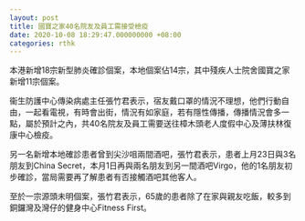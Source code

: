 ```yaml
---
layout: post
title: 國寶之家40名院友及員工需接受檢疫
date: 2020-10-08 18:29:47.000000000 +08:00
categories: rthk
---
```


本港新增18宗新型肺炎確診個案，本地個案佔14宗，其中殘疾人士院舍國寶之家新增11宗個案。

衞生防護中心傳染病處主任張竹君表示，宿友戴口罩的情況不理想，他們行動自由，一起看電視，有時會出街，情況有如家庭，若有隱性傳播，傳播情況會多一點，屬於預計之內，共40名院友及員工需要送往樟木頭老人度假中心及薄扶林復康中心檢疫。

另一名新增本地確診患者曾到尖沙咀兩間酒吧，張竹君表示，患者上月23日與3名朋友到China Secret，本月1日再與兩名朋友到另一間酒吧Virgo，他的1名朋友初步確診，當局需要再了解患者有否接觸酒吧其他客人。

至於一宗源頭未明個案，張竹君表示，65歲的患者除了在家與親友吃飯，較多到銅鑼灣及灣仔的健身中心Fitness First。
